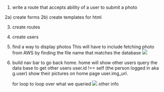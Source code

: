 1) write a route that accepts ability of a user to submit a photo

2a) create forms
2b) create templates for html

3) create routes 

4) create users 

5) find a way to display photos
    This will have to include fetching photo from AWS 
    by finding the file name that matches the database
    <img src="http://friender-bucket-r26-ian/{img_file}" />

6) build nav bar to go back home. 
    home will show other users
    query the data base to get other users user.id !== self (the person logged in aka g.user)
    show their pictures on home page user.img_url. 

    for loop to loop over what we queried
        <img src="user.img_url">
        other info
